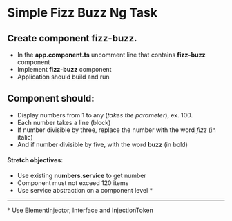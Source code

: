 # Simple Fizz Buzz Ng Task

## Create component __fizz-buzz__.

- In the __app.component.ts__ uncomment line that contains __fizz-buzz__ component
- Implement __fizz-buzz__ component
- Application should build and run

## Component should:
    
- Display numbers from 1 to any (_takes the parameter_), ex. 100.
- Each number takes a line (block)
- If number divisible by three, replace the number with the word _fizz_ (in italic)
- And if number divisible by five, with the word __buzz__ (in bold)
   
#### Stretch objectives:
- Use existing <b>numbers.service</b> to get number
- Component must not exceed 120 items
- Use service abstraction on a component level \*   

---
\* Use ElementInjector, Interface and InjectionToken

